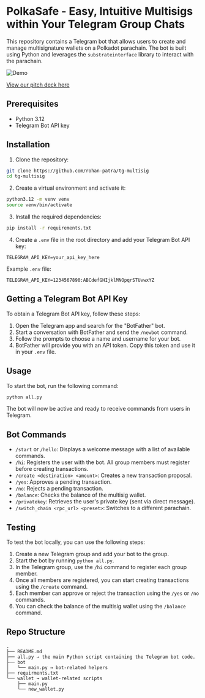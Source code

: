 
# PolkaSafe - Easy, Intuitive Multisigs within Your Telegram Group Chats

This repository contains a Telegram bot that allows users to create and manage multisignature wallets on a Polkadot parachain. The bot is built using Python and leverages the `substrateinterface` library to interact with the parachain.

![Demo](https://github.com/rohan-patra/tg-multisig/assets/51090093/539db9b7-ddab-462d-b4d0-a09f6dfa732c)

[View our pitch deck here](https://www.canva.com/design/DAGGzqvcGUs/vqJJfYtyrFgEl7v148fMhQ/view)

## Prerequisites

- Python 3.12
- Telegram Bot API key

## Installation

1. Clone the repository:

```bash
git clone https://github.com/rohan-patra/tg-multisig
cd tg-multisig
```

2. Create a virtual environment and activate it:

```bash
python3.12 -m venv venv
source venv/bin/activate
```

3. Install the required dependencies:

```bash
pip install -r requirements.txt
```

4. Create a `.env` file in the root directory and add your Telegram Bot API key:

```
TELEGRAM_API_KEY=your_api_key_here
```

Example `.env` file:

```
TELEGRAM_API_KEY=1234567890:ABCdefGHIjklMNOpqrSTUvwxYZ
```

## Getting a Telegram Bot API Key

To obtain a Telegram Bot API key, follow these steps:

1. Open the Telegram app and search for the "BotFather" bot.
2. Start a conversation with BotFather and send the `/newbot` command.
3. Follow the prompts to choose a name and username for your bot.
4. BotFather will provide you with an API token. Copy this token and use it in your `.env` file.

## Usage

To start the bot, run the following command:

```bash
python all.py
```

The bot will now be active and ready to receive commands from users in Telegram.

## Bot Commands

- `/start` or `/hello`: Displays a welcome message with a list of available commands.
- `/hi`: Registers the user with the bot. All group members must register before creating transactions.
- `/create <destination> <amount>`: Creates a new transaction proposal.
- `/yes`: Approves a pending transaction.
- `/no`: Rejects a pending transaction.
- `/balance`: Checks the balance of the multisig wallet.
- `/privatekey`: Retrieves the user's private key (sent via direct message).
- `/switch_chain <rpc_url> <preset>`: Switches to a different parachain.

## Testing

To test the bot locally, you can use the following steps:

1. Create a new Telegram group and add your bot to the group.
2. Start the bot by running `python all.py`.
3. In the Telegram group, use the `/hi` command to register each group member.
4. Once all members are registered, you can start creating transactions using the `/create` command.
5. Each member can approve or reject the transaction using the `/yes` or `/no` commands.
6. You can check the balance of the multisig wallet using the `/balance` command.

## Repo Structure

```
.
├── README.md
├── all.py → the main Python script containing the Telegram bot code.
├── bot
│   └── main.py → bot-related helpers
├── requirments.txt
└── wallet → wallet-related scripts
    ├── main.py
    └── new_wallet.py
```
